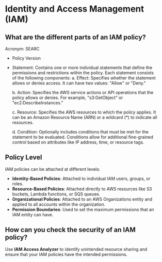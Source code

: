 # Identity and Access Management (IAM)

## What are the different parts of an IAM policy?

Acronym: SEARC

- Policy Version

- Statement: Contains one or more individual statements that define the permissions and restrictions within the policy. Each statement consists of the following components:
  a. Effect: Specifies whether the statement allows or denies access. It can have two values: "Allow" or "Deny."

  b. Action: Specifies the AWS service actions or API operations that the policy allows or denies. For example, "s3:GetObject" or "ec2:DescribeInstances."

  c. Resource: Specifies the AWS resources to which the policy applies. It can be an Amazon Resource Name (ARN) or a wildcard (*) to indicate all resources.

  d. Condition: Optionally includes conditions that must be met for the statement to be evaluated. Conditions allow for additional fine-grained control based on attributes like IP address, time, or resource tags.



## Policy Level
IAM policies can be attached at different levels:
- **Identity-Based Policies**: Attached to individual IAM users, groups, or roles.
- **Resource-Based Policies**: Attached directly to AWS resources like S3 buckets, Lambda functions, or SQS queues.
- **Organizational Policies**: Attached to an AWS Organizations entity and applied to all accounts within the organization.
- **Permission Boundaries**: Used to set the maximum permissions that an IAM entity can have.

## How can you check the security of an IAM policy?
Use **IAM Access Analyzer** to identify unintended resource sharing and ensure that your IAM policies have the intended permissions.
